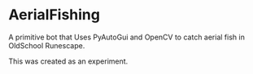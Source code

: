 # AerialFishing
A primitive bot that Uses PyAutoGui and OpenCV to catch aerial fish in OldSchool Runescape.

This was created as an experiment.
